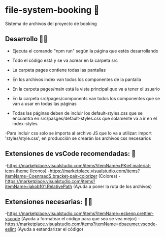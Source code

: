 # file-system-booking 🏨
Sistema de archivos del proyecto de booking

## Desarrollo 👩‍💻
- Ejecuta el comando "npm run" según la página que estés desarrollando

- Todo el código está y se va acrear en la carpeta src
- La carpeta pages contiene todas las pantallas

- En los archivos index van todos los componentes de la pantalla

- En la carpeta pages/main está la vista principal que va a tener el usuario

- En la carpeta src/pages/components van todos los componentes que se van a usar en todas las páginas

- Todas las páginas deben de incluir los default-styles.css que se encuantra en src/pasges/default-styles.css que solamente va a ir en el index-styles

-Para incluir css solo se importa al archivo JS que lo va a utilizar: import 'styles/style.css', en producción se crearán los archivos css necesarios


## Extensiones de vsCode recomendadas: 👾
  -https://marketplace.visualstudio.com/items?itemName=PKief.material-icon-theme (Iconos)
  -https://marketplace.visualstudio.com/items?itemName=CoenraadS.bracket-pair-colorizer (Colores)
  -https://marketplace.visualstudio.com/items?itemName=jakob101.RelativePath (Ayuda a poner la ruta de los archivos)

## Extensiones necesarias: 👷‍♂️
  -https://marketplace.visualstudio.com/items?itemName=esbenp.prettier-vscode (Ayuda a formatear el código para que sea se vea mejor)
  -https://marketplace.visualstudio.com/items?itemName=dbaeumer.vscode-eslint (Ayuda a estandarizar el código)
